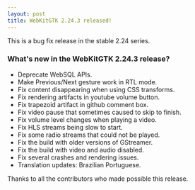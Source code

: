 ```yaml
---
layout: post
title: WebKitGTK 2.24.3 released!
---
```


This is a bug fix release in the stable 2.24 series.

### What's new in the WebKitGTK 2.24.3 release?

 - Deprecate WebSQL APIs.
 - Make Previous/Next gesture work in RTL mode.
 - Fix content disappearing when using CSS transforms.
 - Fix rendering artifacts in youtube volume button.
 - Fix trapezoid artifact in github comment box.
 - Fix video pause that sometimes caused to skip to finish.
 - Fix volume level changes when playing a video.
 - Fix HLS streams being slow to start.
 - Fix some radio streams that could not be played.
 - Fix the build with older versions of GStreamer.
 - Fix the build with video and audio disabled.
 - Fix several crashes and rendering issues.
 - Translation updates: Brazilian Portuguese.

Thanks to all the contributors who made possible this release.
